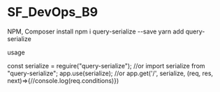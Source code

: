 # SF_DevOps_B9
NPM, Composer
install
npm i query-serialize --save
yarn add query-serialize

usage

const serialize = reguire("query-serialize");
//or
import serialize from "query-serialize";
app.use(serialize);
//or
app.get('/', serialize, (req, res, next)=>{//console.log(req.conditions)})
